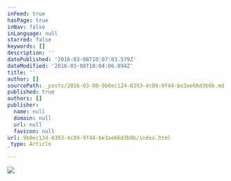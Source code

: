 ```yaml
---
inFeed: true
hasPage: true
inNav: false
inLanguage: null
starred: false
keywords: []
description: ''
datePublished: '2016-03-08T10:07:03.579Z'
dateModified: '2016-03-08T10:04:06.894Z'
title: ''
author: []
sourcePath: _posts/2016-03-08-9b0ec124-8393-4c09-9f44-be3ae66d3b0b.md
published: true
authors: []
publisher:
  name: null
  domain: null
  url: null
  favicon: null
url: 9b0ec124-8393-4c09-9f44-be3ae66d3b0b/index.html
_type: Article

---
```

![](https://the-grid-user-content.s3-us-west-2.amazonaws.com/8bbcf364-2dd5-4fd5-b32d-09f6cf17a752.jpg)